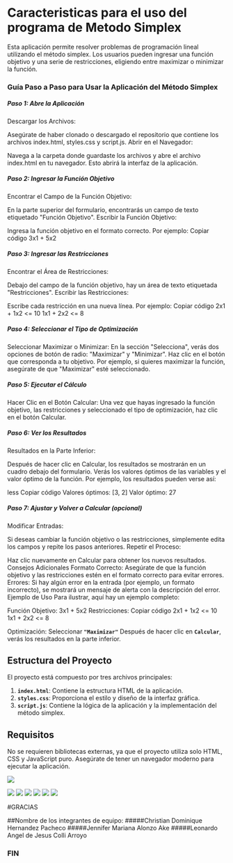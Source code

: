 # Caracteristicas para el uso del programa de Metodo Simplex

Esta aplicación permite resolver problemas de programación lineal utilizando el método simplex. Los usuarios pueden ingresar una función objetivo y una serie de restricciones, eligiendo entre maximizar o minimizar la función.

### Guía Paso a Paso para Usar la Aplicación del Método Simplex

##### Paso 1: Abre la Aplicación
Descargar los Archivos:

Asegúrate de haber clonado o descargado el repositorio que contiene los archivos index.html, styles.css y script.js.
Abrir en el Navegador:

Navega a la carpeta donde guardaste los archivos y abre el archivo index.html en tu navegador. Esto abrirá la interfaz de la aplicación.

##### Paso 2: Ingresar la Función Objetivo
Encontrar el Campo de la Función Objetivo:

En la parte superior del formulario, encontrarás un campo de texto etiquetado "Función Objetivo".
Escribir la Función Objetivo:

Ingresa la función objetivo en el formato correcto. Por ejemplo:
Copiar código
3x1 + 5x2
##### Paso 3: Ingresar las Restricciones
Encontrar el Área de Restricciones:

Debajo del campo de la función objetivo, hay un área de texto etiquetada "Restricciones".
Escribir las Restricciones:

Escribe cada restricción en una nueva línea. Por ejemplo:
Copiar código
2x1 + 1x2 <= 10
1x1 + 2x2 <= 8
##### Paso 4: Seleccionar el Tipo de Optimización
Seleccionar Maximizar o Minimizar:
En la sección "Selecciona", verás dos opciones de botón de radio: "Maximizar" y "Minimizar".
Haz clic en el botón que corresponda a tu objetivo. Por ejemplo, si quieres maximizar la función, asegúrate de que "Maximizar" esté seleccionado.

##### Paso 5: Ejecutar el Cálculo
Hacer Clic en el Botón Calcular:
Una vez que hayas ingresado la función objetivo, las restricciones y seleccionado el tipo de optimización, haz clic en el botón Calcular.

##### Paso 6: Ver los Resultados
Resultados en la Parte Inferior:

Después de hacer clic en Calcular, los resultados se mostrarán en un cuadro debajo del formulario.
Verás los valores óptimos de las variables y el valor óptimo de la función.
Por ejemplo, los resultados pueden verse así:

less
Copiar código
Valores óptimos: [3, 2]
Valor óptimo: 27

##### Paso 7: Ajustar y Volver a Calcular (opcional)
Modificar Entradas:

Si deseas cambiar la función objetivo o las restricciones, simplemente edita los campos y repite los pasos anteriores.
Repetir el Proceso:

Haz clic nuevamente en Calcular para obtener los nuevos resultados.
Consejos Adicionales
Formato Correcto: Asegúrate de que la función objetivo y las restricciones estén en el formato correcto para evitar errores.
Errores: Si hay algún error en la entrada (por ejemplo, un formato incorrecto), se mostrará un mensaje de alerta con la descripción del error.
Ejemplo de Uso
Para ilustrar, aquí hay un ejemplo completo:

Función Objetivo: 3x1 + 5x2
Restricciones:
Copiar código
2x1 + 1x2 <= 10
1x1 + 2x2 <= 8

Optimización: Seleccionar **`"Maximizar"`**
Después de hacer clic en **`Calcular`**, verás los resultados en la parte inferior.

## Estructura del Proyecto

El proyecto está compuesto por tres archivos principales:

1. **`index.html`**: Contiene la estructura HTML de la aplicación.
2. **`styles.css`**: Proporciona el estilo y diseño de la interfaz gráfica.
3. **`script.js`**: Contiene la lógica de la aplicación y la implementación del método simplex.

## Requisitos

No se requieren bibliotecas externas, ya que el proyecto utiliza solo HTML, CSS y JavaScript puro. Asegúrate de tener un navegador moderno para ejecutar la aplicación.


![](https://images-wixmp-ed30a86b8c4ca887773594c2.wixmp.com/f/414fb78b-bbc5-4a5a-8d84-de204fc95def/df2ti4e-c19d44fa-9e5d-4238-9fd9-4e6ce85e7ac5.png/v1/fit/w_715,h_960/juan_carlos_bodoque___31_minutos_by_31etgstudios_df2ti4e-375w-2x.png?token=eyJ0eXAiOiJKV1QiLCJhbGciOiJIUzI1NiJ9.eyJzdWIiOiJ1cm46YXBwOjdlMGQxODg5ODIyNjQzNzNhNWYwZDQxNWVhMGQyNmUwIiwiaXNzIjoidXJuOmFwcDo3ZTBkMTg4OTgyMjY0MzczYTVmMGQ0MTVlYTBkMjZlMCIsIm9iaiI6W1t7ImhlaWdodCI6Ijw9OTYwIiwicGF0aCI6IlwvZlwvNDE0ZmI3OGItYmJjNS00YTVhLThkODQtZGUyMDRmYzk1ZGVmXC9kZjJ0aTRlLWMxOWQ0NGZhLTllNWQtNDIzOC05ZmQ5LTRlNmNlODVlN2FjNS5wbmciLCJ3aWR0aCI6Ijw9NzE1In1dXSwiYXVkIjpbInVybjpzZXJ2aWNlOmltYWdlLm9wZXJhdGlvbnMiXX0.GFjX5eGyw0T4J3iox1WAJyCqLfsfJF7k50w0EDOXT9U)

![](https://img.shields.io/github/stars/pandao/editor.md.svg) ![](https://img.shields.io/github/forks/pandao/editor.md.svg) ![](https://img.shields.io/github/tag/pandao/editor.md.svg) ![](https://img.shields.io/github/release/pandao/editor.md.svg) ![](https://img.shields.io/github/issues/pandao/editor.md.svg) ![](https://img.shields.io/bower/v/editor.md.svg)


#GRACIAS

##Nombre de los integrantes de equipo: 
#####Christian Dominique Hernandez Pacheco 
#####Jennifer Mariana Alonzo Ake 
#####Leonardo Angel de Jesus Colli Arroyo

### FIN
